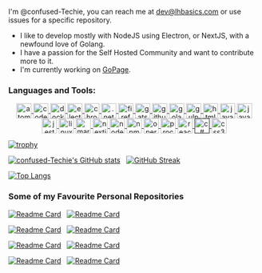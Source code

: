 I'm @confused-Techie, you can reach me at dev@lhbasics.com or use issues for a specific repository.
- I like to develop mostly with NodeJS using Electron, or NextJS, with a newfound love of Golang.
- I have a passion for the Self Hosted Community and want to contribute more to it.
- I'm currently working on <a href="https://github.com/confused-Techie/GoPage">GoPage</a>.

<h3 align="left">Languages and Tools:</h3>
<p align="center">
  <a href="https://atom.io/" target="_blank">
    <img align="center" src="https://cdn.jsdelivr.net/gh/devicons/devicon/icons/atom/atom-original.svg" alt="atom" height="30" width="30" />
  </a>
  <a href="https://about.codecov.io/" target="_blank">
    <img align="center" src="https://cdn.jsdelivr.net/gh/devicons/devicon/icons/codecov/codecov-plain.svg" alt="codecov" height="30" width="30" />
  </a>
  <a href="https://www.docker.com/" target="_blank">
    <img align="center" src="https://cdn.jsdelivr.net/gh/devicons/devicon/icons/docker/docker-original.svg" alt="docker" height="30" width="30" />
  </a>
  <a href="https://www.electronjs.org/" target="_blank">
    <img align="center" src="https://cdn.jsdelivr.net/gh/devicons/devicon/icons/electron/electron-original.svg" alt="electron" height="30" width="30" />
  </a>
  <a href="https://www.google.com/chrome/" target="_blank">
    <img align="center" src="https://cdn.jsdelivr.net/gh/devicons/devicon/icons/chrome/chrome-original.svg" alt="chrome" height="30" width="30" />
  </a>
  <a href="https://dotnet.microsoft.com/en-us/download" target="_blank">
    <img align="center" src="https://cdn.jsdelivr.net/gh/devicons/devicon/icons/dotnetcore/dotnetcore-original.svg" alt=".net core" height="30" width="30" />
  </a>
  <a href="https://www.mozilla.org/en-US/firefox/new/" target="_blank">
    <img align="center" src="https://cdn.jsdelivr.net/gh/devicons/devicon/icons/firefox/firefox-plain.svg" alt="firefox" height="30" width="30" />
  </a>
  <a href="https://www.gatsbyjs.com/" target="_blank">
    <img align="center" src="https://cdn.jsdelivr.net/gh/devicons/devicon/icons/gatsby/gatsby-plain.svg" alt="gatsby" height="30" width="30" />
  </a>
  <a href="https://github.com" target="_blank">
    <img align="center" src="https://cdn.jsdelivr.net/gh/devicons/devicon/icons/github/github-original.svg" alt="github" height="30" width="30" />
  </a>
  <a href="https://go.dev/" target="_blank">
    <img align="center" src="https://cdn.jsdelivr.net/gh/devicons/devicon/icons/go/go-original.svg" alt="golang" height="30" width="30" />
  </a>
  <a href="https://gulpjs.com/" target="_blank">
    <img align="center" src="https://cdn.jsdelivr.net/gh/devicons/devicon/icons/gulp/gulp-plain.svg" alt="gulp" height="30" width="30" />
  </a>
  <a href="https://developer.mozilla.org/en-US/docs/Glossary/HTML5" target="_blank">
    <img align="center" src="https://cdn.jsdelivr.net/gh/devicons/devicon/icons/html5/html5-original.svg" alt="html5" height="30" width="30" />
  </a>
  <a href="https://www.java.com/en/" target="_blank">
    <img align="center" src="https://cdn.jsdelivr.net/gh/devicons/devicon/icons/java/java-original.svg" alt="java" height="30" width="30" />
  </a>
  <a href="https://www.javascript.com/" target="_blank">
    <img align="center" src="https://cdn.jsdelivr.net/gh/devicons/devicon/icons/javascript/javascript-original.svg" alt="javascript" height="30" width="30" />
  </a>
  <a href="https://jestjs.io/" target="_blank">
    <img align="center" src="https://cdn.jsdelivr.net/gh/devicons/devicon/icons/jest/jest-plain.svg" alt="jest" height="30" width="30" />
  </a>
  <a href="https://linuxfoundation.org/" target="_blank">
    <img align="center" src="https://cdn.jsdelivr.net/gh/devicons/devicon/icons/linux/linux-original.svg" alt="linux" height="30" width="30" />
  </a>
  <a href="https://www.markdownguide.org/" target="_blank">
    <img align="center" src="https://cdn.jsdelivr.net/gh/devicons/devicon/icons/markdown/markdown-original.svg" alt="markdown" height="30" width="30" />
  </a>
  <a href="https://nextjs.org/" target="_blank">
    <img align="center" src="https://cdn.jsdelivr.net/gh/devicons/devicon/icons/nextjs/nextjs-original.svg" alt="nextjs" height="30" width="30" />
  </a>
  <a href="https://nodejs.org/en/" target="_blank">
    <img align="center" src="https://cdn.jsdelivr.net/gh/devicons/devicon/icons/nodejs/nodejs-original.svg" alt="nodejs" height="30" width="30" />
  </a>
  <a href="https://www.npmjs.com/" target="_blank">
    <img align="center" src="https://cdn.jsdelivr.net/gh/devicons/devicon/icons/npm/npm-original-wordmark.svg" alt="npm" height="30" width="30" />
  </a>
  <a href="https://www.opera.com/" target="_blank">
    <img align="center" src="https://cdn.jsdelivr.net/gh/devicons/devicon/icons/opera/opera-original.svg" alt="opera" height="30" width="30" />
  </a>
  <a href="https://processing.org/" target="_blank">
    <img align="center" src="https://cdn.jsdelivr.net/gh/devicons/devicon/icons/processing/processing-original.svg" alt="processing" height="30" width="30" />
  </a>
  <a href="https://docs.microsoft.com/en-us/dotnet/csharp/" target="_blank">
    <img align="center" src="https://cdn.jsdelivr.net/gh/devicons/devicon/icons/react/react-original.svg" alt="react" height="30" width="30" />
  </a>
  <a href="" target="_blank">
    <img align="center" src="https://cdn.jsdelivr.net/gh/devicons/devicon/icons/csharp/csharp-original.svg" alt="c#" height="30" width="30" />
  </a>
  <a href="https://developer.mozilla.org/en-US/docs/Web/CSS" target="_blank">
    <img align="center" src="https://cdn.jsdelivr.net/gh/devicons/devicon/icons/css3/css3-original.svg" alt="css3" height="30" width="30" />
  </a>
  <!-- /* **Language and Tool TEMPLATE** */
    /* Thanks to devicon.dev */
  <a href="" target="_blank">
    <img align="center" src="" alt="" height="30" width="30" />
  </a>
-->
</p>

[![trophy](https://github-profile-trophy.vercel.app/?username=confused-Techie&theme=dark)](https://github.com/ryo-ma/github-profile-trophy)

[![confused-Techie's GitHub stats](https://github-readme-stats.vercel.app/api?username=confused-Techie&count_private=true&show_icons=true&theme=dark)](https://github.com/anuraghazra/github-readme-stats) &nbsp; [![GitHub Streak](http://github-readme-streak-stats.herokuapp.com?user=confused-Techie&theme=dark&date_format=M%20j%5B%2C%20Y%5D)](https://git.io/streak-stats)

[![Top Langs](https://github-readme-stats.vercel.app/api/top-langs/?username=confused-Techie&langs_count=8&theme=dark)](https://github.com/anuraghazra/github-readme-stats)

<h3>Some of my Favourite Personal Repositories</h3>
  
[![Readme Card](https://github-readme-stats.vercel.app/api/pin/?username=confused-Techie&repo=Tabby&theme=dark&show_owner=true)](https://github.com/confused-Techie/Tabby) &nbsp; [![Readme Card](https://github-readme-stats.vercel.app/api/pin/?username=confused-Techie&repo=TabbyChromeExtension&theme=dark&show_owner=true)](https://github.com/confused-Techie/TabbyChromeExtension)
  
[![Readme Card](https://github-readme-stats.vercel.app/api/pin/?username=confused-Techie&repo=TabbyFirefoxExtension&theme=dark&show_owner=true)](https://github.com/confused-Techie/TabbyFirefoxExtension) &nbsp; [![Readme Card](https://github-readme-stats.vercel.app/api/pin/?username=confused-Techie&repo=TermPage&theme=dark&show_owner=true)](https://github.com/confused-Techie/TermPage)

[![Readme Card](https://github-readme-stats.vercel.app/api/pin/?username=confused-Techie&repo=Gaming-Gaggle&theme=dark&show_owner=true)](https://github.com/confused-Techie/Gaming-Gaggle) &nbsp; [![Readme Card](https://github-readme-stats.vercel.app/api/pin/?username=confused-Techie&repo=LoMiArch&theme=dark&show_owner=true)](https://github.com/confused-Techie/LoMiArch)

[![Readme Card](https://github-readme-stats.vercel.app/api/pin/?username=confused-Techie&repo=LoMiArch-API&theme=dark&show_owner=true)](https://github.com/confused-Techie/LoMiArch-API) &nbsp; [![Readme Card](https://github-readme-stats.vercel.app/api/pin/?username=confused-Techie&repo=WinForms-PiholeTaskbarManager&theme=dark&show_owner=true)](https://github.com/confused-Techie/WinForms-PiholeTaskbarManager)
